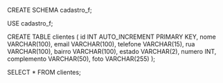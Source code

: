 CREATE SCHEMA cadastro_f;

USE cadastro_f;

CREATE TABLE clientes ( id INT AUTO_INCREMENT PRIMARY KEY, nome VARCHAR(100), email VARCHAR(100), telefone VARCHAR(15), rua VARCHAR(100), bairro VARCHAR(100), estado VARCHAR(2), numero INT, complemento VARCHAR(50), foto VARCHAR(255) );

SELECT * FROM clientes;